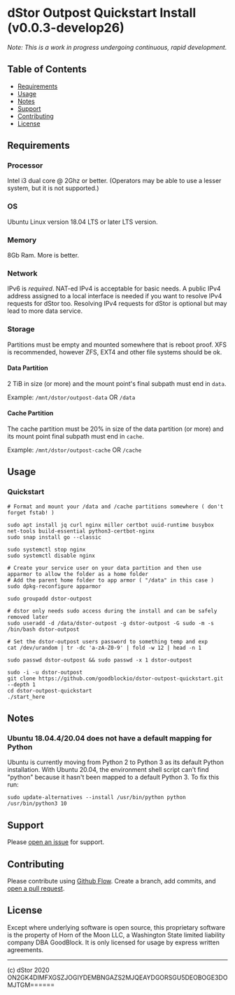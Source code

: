 # dStor Outpost Quickstart Install (v0.0.3-develop26)

*Note: This is a work in progress undergoing continuous, rapid development.* 


## Table of Contents

- [Requirements](#Requirements)
- [Usage](#usage)
- [Notes](#notes)
- [Support](#support)
- [Contributing](#contributing)
- [License](#license)

## Requirements

### Processor
Intel i3 dual core @ 2Ghz or better. (Operators may be able to use a lesser system, but it is not supported.)

### OS
Ubuntu Linux version 18.04 LTS or later LTS version.

### Memory
8Gb Ram.  More is better.

### Network
IPv6 is _required_. NAT-ed IPv4 is acceptable for basic needs. A public IPv4 address assigned to a local interface is needed if you want to resolve IPv4 requests for dStor too.  Resolving IPv4 requests for dStor is optional but may lead to more data service.

### Storage
Partitions must be empty and mounted somewhere that is reboot proof.  XFS is recommended, however ZFS, EXT4 and other file systems should be ok.

#### Data Partition
2 TiB in size (or more) and the mount point's final subpath must end in `data`.

Example: `/mnt/dstor/outpost-data` OR `/data`

#### Cache Partition
The cache partition must be 20% in size of the data partition (or more) and its mount point final subpath must end in `cache`.

Example: `/mnt/dstor/outpost-cache` OR `/cache`



## Usage

### Quickstart
```
# Format and mount your /data and /cache partitions somewhere ( don't forget fstab! )

sudo apt install jq curl nginx miller certbot uuid-runtime busybox net-tools build-essential python3-certbot-nginx
sudo snap install go --classic

sudo systemctl stop nginx
sudo systemctl disable nginx

# Create your service user on your data partition and then use apparmor to allow the folder as a home folder
# Add the parent home folder to app armor ( "/data" in this case )
sudo dpkg-reconfigure apparmor

sudo groupadd dstor-outpost

# dstor only needs sudo access during the install and can be safely removed later
sudo useradd -d /data/dstor-outpost -g dstor-outpost -G sudo -m -s /bin/bash dstor-outpost

# Set the dstor-outpost users password to something temp and exp
cat /dev/urandom | tr -dc 'a-zA-Z0-9' | fold -w 12 | head -n 1

sudo passwd dstor-outpost && sudo passwd -x 1 dstor-outpost

sudo -i -u dstor-outpost
git clone https://github.com/goodblockio/dstor-outpost-quickstart.git --depth 1
cd dstor-outpost-quickstart
./start_here
```


## Notes

### Ubuntu 18.04.4/20.04 does not have a default mapping for Python
Ubuntu is currently moving from Python 2 to Python 3 as its default Python installation.  With Ubuntu 20.04, the environment shell script can't find "python" because it hasn't been mapped to a default Python 3.  To fix this run:
```
sudo update-alternatives --install /usr/bin/python python /usr/bin/python3 10
```


## Support

Please [open an issue](https://github.com/goodblockio/dstor-outpost-quickstart/issues/new) for support.

## Contributing

Please contribute using [Github Flow](https://guides.github.com/introduction/flow/). Create a branch, add commits, and [open a pull request](https://github.com/goodblockio/dstor-outpost-quickstart/compare/).

## License

Except where underlying software is open source, this proprietary software is the property of Horn of the Moon LLC, a Washington State limited liability company DBA GoodBlock. It is only licensed for usage by express written agreements.


-----
(c) dStor 2020 ON2GK4DIMFXGSZJOGIYDEMBNGAZS2MJQEAYDGORSGU5DEOBOGE3DOMJTGM======


